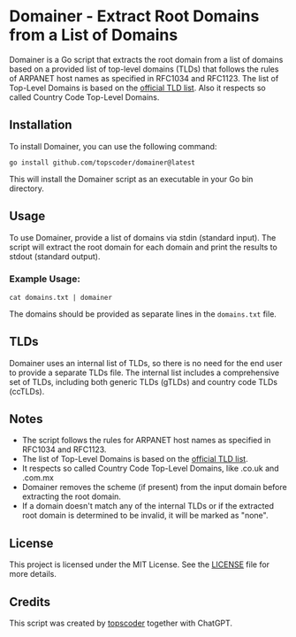 # Domainer - Extract Root Domains from a List of Domains

Domainer is a Go script that extracts the root domain from a list of domains based on a provided list of top-level domains (TLDs) that follows the rules of ARPANET host names as specified in RFC1034 and RFC1123. The list of Top-Level Domains is based on the [official TLD list](https://data.iana.org/TLD/tlds-alpha-by-domain.txt). Also it respects so called Country Code Top-Level Domains.

## Installation

To install Domainer, you can use the following command:

```shell
go install github.com/topscoder/domainer@latest
```

This will install the Domainer script as an executable in your Go bin directory.

## Usage

To use Domainer, provide a list of domains via stdin (standard input). The script will extract the root domain for each domain and print the results to stdout (standard output).

### Example Usage:

```shell
cat domains.txt | domainer
```

The domains should be provided as separate lines in the `domains.txt` file.

## TLDs

Domainer uses an internal list of TLDs, so there is no need for the end user to provide a separate TLDs file. The internal list includes a comprehensive set of TLDs, including both generic TLDs (gTLDs) and country code TLDs (ccTLDs).

## Notes

- The script follows the rules for ARPANET host names as specified in RFC1034 and RFC1123.
- The list of Top-Level Domains is based on the [official TLD list](https://data.iana.org/TLD/tlds-alpha-by-domain.txt).
- It respects so called Country Code Top-Level Domains, like .co.uk and .com.mx
- Domainer removes the scheme (if present) from the input domain before extracting the root domain.
- If a domain doesn't match any of the internal TLDs or if the extracted root domain is determined to be invalid, it will be marked as "none".

## License

This project is licensed under the MIT License. See the [LICENSE](LICENSE) file for more details.

## Credits

This script was created by [topscoder](https://github.com/topscoder) together with ChatGPT.
